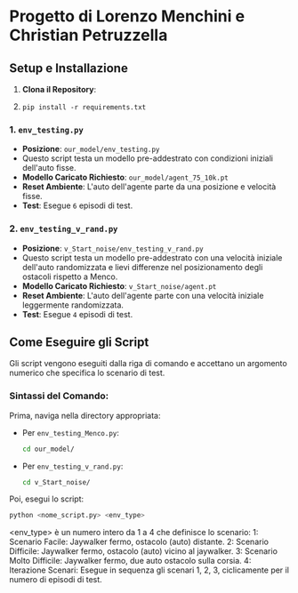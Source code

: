 # Progetto di Lorenzo Menchini e Christian Petruzzella

## Setup e Installazione

1.  **Clona il Repository**:

2.  ```
    pip install -r requirements.txt
    ```
### 1. `env_testing.py`

* **Posizione**: `our_model/env_testing.py`
* Questo script testa un modello pre-addestrato con condizioni iniziali dell'auto fisse.
* **Modello Caricato Richiesto**: `our_model/agent_75_10k.pt`
* **Reset Ambiente**: L'auto dell'agente parte da una posizione e velocità fisse.
* **Test**: Esegue `6` episodi di test.

### 2. `env_testing_v_rand.py`

* **Posizione**: `v_Start_noise/env_testing_v_rand.py`
* Questo script testa un modello pre-addestrato con una velocità iniziale dell'auto randomizzata e lievi differenze nel posizionamento degli ostacoli rispetto a Menco.
* **Modello Caricato Richiesto**: `v_Start_noise/agent.pt`
* **Reset Ambiente**: L'auto dell'agente parte con una velocità iniziale leggermente randomizzata.
* **Test**: Esegue `4` episodi di test.

## Come Eseguire gli Script

Gli script vengono eseguiti dalla riga di comando e accettano un argomento numerico che specifica lo scenario di test.

### Sintassi del Comando:

Prima, naviga nella directory appropriata:

* Per `env_testing_Menco.py`:
    ```bash
    cd our_model/
    ```
* Per `env_testing_v_rand.py`:
    ```bash
    cd v_Start_noise/ 
    ```

Poi, esegui lo script:
```bash
python <nome_script.py> <env_type>
```

<env_type> è un numero intero da 1 a 4 che definisce lo scenario:
1: Scenario Facile: Jaywalker fermo, ostacolo (auto) distante.
2: Scenario Difficile: Jaywalker fermo, ostacolo (auto) vicino al jaywalker.
3: Scenario Molto Difficile: Jaywalker fermo, due auto ostacolo sulla corsia.
4: Iterazione Scenari: Esegue in sequenza gli scenari 1, 2, 3, ciclicamente per il numero di episodi di test.
